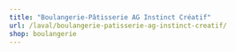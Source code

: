 ```yaml
---
title: "Boulangerie-Pâtisserie AG Instinct Créatif"
url: /laval/boulangerie-patisserie-ag-instinct-creatif/
shop: boulangerie
---
```

